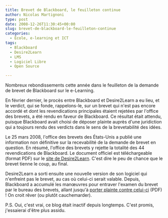 ```yaml
---
title: Brevet de Blackboard, le feuilleton continue
author: Nicolas Martignoni
type: post
date: 2008-12-26T11:30:45+00:00
slug: brevet-de-blackboard-le-feuilleton-continue
categories:
  - École, e-learning et ICT
tags:
  - Blackboard
  - Desire2Learn
  - LMS
  - Logiciel Libre
  - Open Source

---
```

Nombreux rebondissements cette année dans le feuilleton de la demande de brevet de Blackboard sur le e-Learning.

En février dernier, le procès entre Blackboard et Desire2Learn a eu lieu, et le verdict, qui se fonde, rappelons-le, sur un brevet qui n'est pas encore accordé et dont les revendications principales étaient rejetées par l'office des brevets, a été rendu en faveur de Blackboard. Ce résultat était attendu, puisque Blackboard avait choisi de déposer plainte auprès d'une juridiction qui a toujours rendu des verdicts dans le sens de la brevetabilité des idées.

Le 25 mars 2008, l'office des brevets des États-Unis a publié une information non définitive sur la recevabilité de la demande de brevet en question. En résumé, l'office des brevets y rejette la totalité des 44 revendications de Blackboard. Le document officiel est téléchargeable (format PDF) sur le [site de Desire2Learn][1]. C'est dire le peu de chance que le brevet tienne le coup, au final.

Desire2Learn a sorti ensuite une nouvelle version de son logiciel qui n'enfreint pas le brevet, au cas où celui-ci serait valable. Depuis, Blackboard a accumulé les manœuvres pour entraver l'examen du brevet par le bureau des brevets, allant jusqu'à [porter plainte contre celui-ci][2] (PDF) ! On croit rêver (ou plutôt cauchemarder).

P.S. Oui, c'est vrai, ce blog était inactif depuis longtemps. C'est promis, j'essaierai d'être plus assidu.

 [1]: http://www.desire2learn.com/patent/USPTO%20Non-Final%20Action.pdf
 [2]: http://www.desire2learn.com/patent/Bb_v_PTO/Blackboard%20v.%20PTO.pdf

<!--more-->
